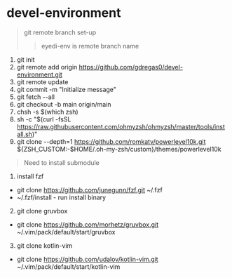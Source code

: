 # devel-environment    

> git remote branch set-up
>> eyedi-env is remote branch name

1. git init 
2. git remote add origin https://github.com/gdregas0/devel-environment.git   
3. git remote update   
4. git commit -m "Initialize message"
5. git fetch --all
6. git checkout -b main origin/main
7. chsh -s $(which zsh)
8. sh -c "$(curl -fsSL https://raw.githubusercontent.com/ohmyzsh/ohmyzsh/master/tools/install.sh)"
9. git clone --depth=1 https://github.com/romkatv/powerlevel10k.git ${ZSH_CUSTOM:-$HOME/.oh-my-zsh/custom}/themes/powerlevel10k

> Need to install submodule   
1. install fzf
- git clone https://github.com/junegunn/fzf.git ~/.fzf
- ~/.fzf/install   - run install binary

2. git clone gruvbox
- git clone https://github.com/morhetz/gruvbox.git ~/.vim/pack/default/start/gruvbox

3. git clone kotlin-vim
- git clone https://github.com/udalov/kotlin-vim.git ~/.vim/pack/default/start/kotlin-vim
